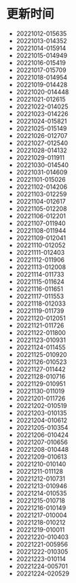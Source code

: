 # 更新时间
* 20221012-015635
* 20221013-014352
* 20221014-015914
* 20221015-014949
* 20221016-015419
* 20221017-015709
* 20221018-014954
* 20221019-014428
* 20221020-014448
* 20221021-012615
* 20221022-014025
* 20221023-014226
* 20221024-015821
* 20221025-015149
* 20221026-012707
* 20221027-012540
* 20221028-014132
* 20221029-011911
* 20221030-014540
* 20221031-014609
* 20221101-015026
* 20221102-014206
* 20221103-012259
* 20221104-012617
* 20221105-012208
* 20221106-012201
* 20221107-011940
* 20221108-011944
* 20221109-012041
* 20221110-012052
* 20221111-012403
* 20221112-011906
* 20221113-012008
* 20221114-011733
* 20221115-011624
* 20221116-011651
* 20221117-011553
* 20221118-012033
* 20221119-011739
* 20221120-012051
* 20221121-011726
* 20221122-011800
* 20221123-010931
* 20221124-011455
* 20221125-010920
* 20221126-010523
* 20221127-011442
* 20221128-010716
* 20221129-010951
* 20221130-011019
* 20221201-011726
* 20221202-010519
* 20221203-010135
* 20221204-010612
* 20221205-010354
* 20221206-010424
* 20221207-010656
* 20221208-010448
* 20221209-010613
* 20221210-010140
* 20221211-011128
* 20221212-010731
* 20221213-010946
* 20221214-010535
* 20221215-010718
* 20221216-010149
* 20221217-010004
* 20221218-010212
* 20221219-010011
* 20221220-010403
* 20221221-005956
* 20221222-010305
* 20221223-010114
* 20221224-005701
* 20221224-020529
